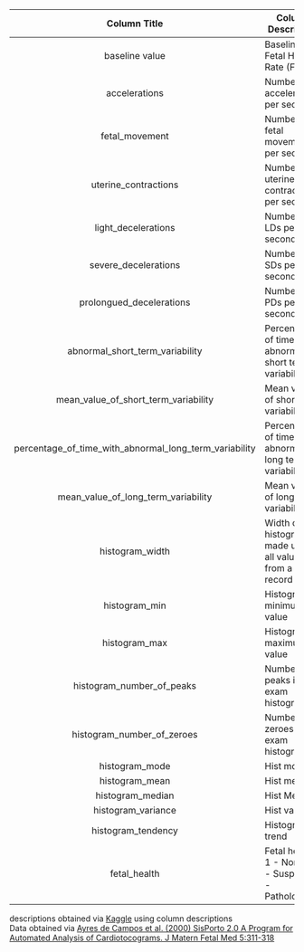 | Column Title | Column Description |
| :---: | ---|
| baseline value | Baseline Fetal Heart Rate (FHR)|
| accelerations | Number of accelerations per second |
| fetal_movement | Number of fetal movements per second |
| uterine_contractions | Number of uterine contractions per second |
| light_decelerations | Number of LDs per second |
| severe_decelerations | Number of SDs per second |
| prolongued_decelerations | Number of PDs per second |
| abnormal_short_term_variability | Percentage of time with abnormal short term variability |
| mean_value_of_short_term_variability | Mean value of short term variability | 
| percentage_of_time_with_abnormal_long_term_variability | Percentage of time with abnormal long term variability |
| mean_value_of_long_term_variability | Mean value of long term variability |
| histogram_width | Width of the histogram made using all values from a record |
| histogram_min | Histogram minimum value |
| histogram_max | Histogram maximum value |
| histogram_number_of_peaks | Number of peaks in the exam histogram |
| histogram_number_of_zeroes | Number of zeroes in the exam histogram |
| histogram_mode | Hist mode |
| histogram_mean | Hist mean |
| histogram_median | Hist Median |
| histogram_variance | Hist variance |
| histogram_tendency | Histogram trend |
| fetal_health | Fetal health: 1 - Normal 2 - Suspect 3 - Pathological |


descriptions obtained via
[Kaggle](https://www.kaggle.com/datasets/andrewmvd/fetal-health-classification) using 
column descriptions  
Data obtained via
[Ayres de Campos et al. (2000) SisPorto 2.0 A Program for Automated Analysis of Cardiotocograms. J Matern Fetal Med 5:311-318](https://onlinelibrary.wiley.com/doi/10.1002/1520-6661(200009/10)9:5%3C311::AID-MFM12%3E3.0.CO;2-9)